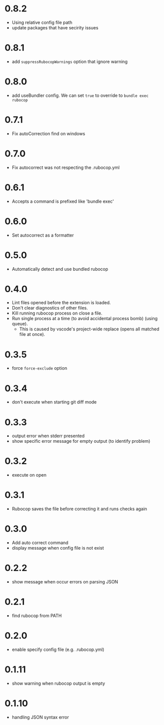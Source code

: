 # 0.8.2

- Using relative config file path
- update packages that have secirity issues

# 0.8.1

- add `suppressRubocopWarnings` option that ignore warning

# 0.8.0

- add useBundler config. We can set `true` to override to `bundle exec rubocop`

# 0.7.1

- Fix autoCorrection find on windows

# 0.7.0

- Fix autocorrect was not respecting the .rubocop.yml

# 0.6.1

- Accepts a command is prefixed like 'bundle exec'

# 0.6.0

- Set autocorrect as a formatter

# 0.5.0

- Automatically detect and use bundled rubocop

# 0.4.0

- Lint files opened before the extension is loaded.
- Don't clear diagnostics of other files.
- Kill running rubocop process on close a file.
- Run single process at a time (to avoid accidental process bomb) (using queue).
  - This is caused by vscode's project-wide replace (opens all matched file at once).

# 0.3.5

- force `force-exclude` option

# 0.3.4

- don't execute when starting git diff mode

# 0.3.3

- output error when stderr presented
- show specific error message for empty output (to identify problem)

# 0.3.2

- execute on open

# 0.3.1

- Rubocop saves the file before correcting it and runs checks again

# 0.3.0

- Add auto correct command
- display message when config file is not exist

# 0.2.2

- show message when occur errors on parsing JSON

# 0.2.1

- find rubocop from PATH

# 0.2.0

- enable specify config file (e.g. .rubocop.yml)

# 0.1.11

- show warning when rubocop output is empty

# 0.1.10

- handling JSON syntax error
